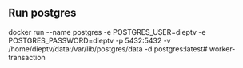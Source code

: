 ## Run postgres
docker run --name postgres -e POSTGRES_USER=dieptv -e POSTGRES_PASSWORD=dieptv -p 5432:5432 -v /home/dieptv/data:/var/lib/postgres/data -d postgres:latest# worker-transaction

